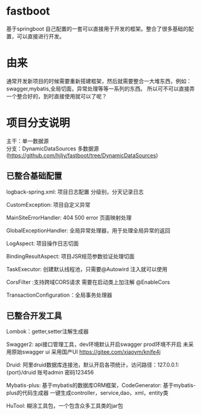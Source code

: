 # fastboot
基于springboot 自己配置的一套可以直接用于开发的框架。整合了很多基础的配置，可以直接进行开发。

# 由来
通常开发新项目的时候需要重新搭建框架，然后就需要整合一大堆东西，例如：swagger,mybatis,全局切面，异常处理等等一系列的东西。
所以可不可以直接弄一个整合好的，到时直接使用就可以了呢？

# 项目分支说明
主干：单一数据源   
分支：DynamicDataSources 多数据源 (https://github.com/hjljy/fastboot/tree/DynamicDataSources)

## 已整合基础配置

logback-spring.xml: 项目日志配置 分级别，分天记录日志

CustomException: 项目自定义异常

MainSiteErrorHandler: 404 500 error 页面映射处理

GlobalExceptionHandler: 全局异常处理器，用于处理全局异常的返回

LogAspect: 项目操作日志切面

BindingResultAspect: 项目JSR规范参数验证处理切面

TaskExecutor: 创建默认线程池，只需要@Autowird 注入就可以使用

CorsFilter :支持跨域CORS请求  需要在启动类上加注解 @EnableCors

TransactionConfiguration：全局事务处理器

## 已整合开发工具

Lombok：getter,setter注解生成器

Swagger2: api接口管理工具，dev环境默认开启swagger prod环境不开启  未采用原始swagger ui 采用国产UI https://gitee.com/xiaoym/knife4j 

Druid: 阿里druid数据库连接池，默认开启各项统计，访问路径：127.0.0.1:{port}/druid  账号admin 密码123456

Mybatis-plus: 基于mybatis的数据库ORM框架，CodeGenerator: 基于mybatis-plus的代码生成器 一键生成controller，service,dao，xml，entity类

HuTool: 糊涂工具包，一个包含众多工具类的jar包